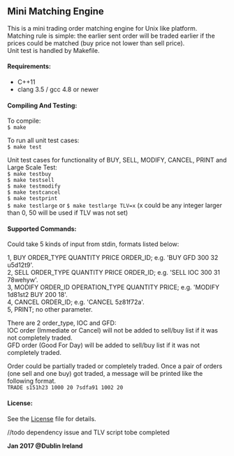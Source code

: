 ## **Mini Matching Engine**
This is a mini trading order matching engine for Unix like platform.  
Matching rule is simple: the earlier sent order will be traded earlier if the prices could be matched (buy price not lower than sell price).  
Unit test is handled by Makefile. 

#### **Requirements:**
* C++11
* clang 3.5 / gcc 4.8 or newer

#### **Compiling And Testing:**
To compile:  
`$ make`

To run all unit test cases:  
`$ make test`

Unit test cases for functionality of BUY, SELL, MODIFY, CANCEL, PRINT and Large Scale Test:  
`$ make testbuy`  
`$ make testsell`  
`$ make testmodify`  
`$ make testcancel`  
`$ make testprint`  
`$ make testlarge` or `$ make testlarge TLV=x` (x could be any integer larger than 0, 50 will be used if TLV was not set)  

#### **Supported Commands:**

Could take 5 kinds of input from stdin, formats listed below:

1, BUY  ORDER\_TYPE QUANTITY PRICE ORDER\_ID; e.g. 'BUY  GFD 300 32 u5d12t9'.  
2, SELL ORDER\_TYPE QUANTITY PRICE ORDER\_ID; e.g. 'SELL IOC 300 31 78wehyw'.  
3, MODIFY ORDER\_ID OPERATION\_TYPE QUANTITY PRICE; e.g. 'MODIFY 1d81st2 BUY 200 18'.  
4, CANCEL ORDER\_ID; e.g. 'CANCEL 5z81f72a'.  
5, PRINT; no other parameter.  

There are 2 order\_type, IOC and GFD:  
IOC order (Immediate or Cancel) will not be added to sell/buy list if it was not completely traded.  
GFD order (Good For Day) will be added to sell/buy list if it was not completely traded. 

Order could be partially traded or completely traded. Once a pair of orders (one sell and one buy) got traded, a message will be printed like the following format.  
`TRADE s151h23 1000 20 7sdfa91 1002 20`  

#### License:
See the [License](https://github.com/luo4neck/MatchingEngine/blob/master/LICENSE) file for details. 

//todo dependency issue and TLV script tobe completed  

**Jan 2017 @Dublin Ireland**
